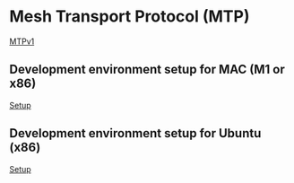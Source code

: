 # Mesh Transport Protocol (MTP)

[MTPv1](mtpv1/README.md)

## Development environment setup for MAC (M1 or x86)

[Setup](README-SETUP-MAC.md)

## Development environment setup for Ubuntu (x86)

[Setup](README-SETUP-LINUX.md)


